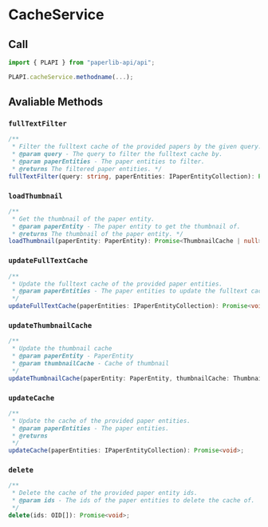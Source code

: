 # CacheService

## Call

```typescript
import { PLAPI } from "paperlib-api/api";

PLAPI.cacheService.methodname(...);
```

## Avaliable Methods

### `fullTextFilter`

```typescript
/**
 * Filter the fulltext cache of the provided papers by the given query.
 * @param query - The query to filter the fulltext cache by.
 * @param paperEntities - The paper entities to filter.
 * @returns The filtered paper entities. */
fullTextFilter(query: string, paperEntities: IPaperEntityCollection): Promise<Results<IPaperEntityObject>>;
```

### `loadThumbnail`

```typescript
/**
 * Get the thumbnail of the paper entity.
 * @param paperEntity - The paper entity to get the thumbnail of.
 * @returns The thumbnail of the paper entity. */
loadThumbnail(paperEntity: PaperEntity): Promise<ThumbnailCache | null>;
```

### `updateFullTextCache`

```typescript
/**
 * Update the fulltext cache of the provided paper entities.
 * @param paperEntities - The paper entities to update the fulltext cache of.
 */
updateFullTextCache(paperEntities: IPaperEntityCollection): Promise<void>;
```

### `updateThumbnailCache`

```typescript
/**
 * Update the thumbnail cache
 * @param paperEntity - PaperEntity
 * @param thumbnailCache - Cache of thumbnail
 */
updateThumbnailCache(paperEntity: PaperEntity, thumbnailCache: ThumbnailCache): Promise<void>;
```

### `updateCache`

```typescript
/**
 * Update the cache of the provided paper entities.
 * @param paperEntities - The paper entities.
 * @returns
 */
updateCache(paperEntities: IPaperEntityCollection): Promise<void>;
```

### `delete`

```typescript
/**
 * Delete the cache of the provided paper entity ids.
 * @param ids - The ids of the paper entities to delete the cache of.
 */
delete(ids: OID[]): Promise<void>;
```
